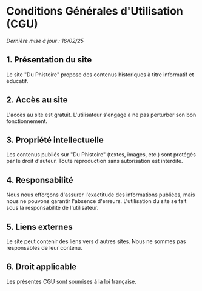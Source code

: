 # Conditions Générales d'Utilisation (CGU)

_Dernière mise à jour : 16/02/25_

## 1. Présentation du site
Le site "Du Phistoire" propose des contenus historiques à titre informatif et éducatif.

## 2. Accès au site
L'accès au site est gratuit. L'utilisateur s'engage à ne pas perturber son bon fonctionnement.

## 3. Propriété intellectuelle
Les contenus publiés sur "Du Phistoire" (textes, images, etc.) sont protégés par le droit d'auteur. Toute reproduction sans 
autorisation est interdite.

## 4. Responsabilité
Nous nous efforçons d'assurer l'exactitude des informations publiées, mais nous ne pouvons garantir l'absence d'erreurs. 
L'utilisation du site se fait sous la responsabilité de l'utilisateur.

## 5. Liens externes
Le site peut contenir des liens vers d'autres sites. Nous ne sommes pas responsables de leur contenu.

## 6. Droit applicable
Les présentes CGU sont soumises à la loi française.